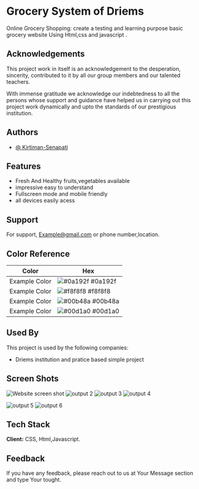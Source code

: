 
# Grocery System of Driems

Online Grocery Shopping: create a testing and learning purpose basic grocery website Using Html,css and javascript .
 


## Acknowledgements

 This project work in itself is an acknowledgement to the desperation, sincerity, contributed to it by all our group members and our talented teachers. 

With immense gratitude we acknowledge our indebtedness to all the persons whose support and guidance have helped us in carrying out this project work dynamically and upto the standards of our prestigious institution.



## Authors

- [@ Kirtiman-Senapati](https://github.com/Kirtiman-Senapati)


## Features

- Fresh And Healthy fruits,vegetables available
- impressive easy to understand 
- Fullscreen mode and mobile friendly
- all devices easily acess


## Support

For support, Example@gmail.com or phone number,location.

## Color Reference

| Color             | Hex                                                                |
| ----------------- | ------------------------------------------------------------------ |
| Example Color | ![#0a192f](https://via.placeholder.com/10/0a192f?text=+) #0a192f |
| Example Color | ![#f8f8f8](https://via.placeholder.com/10/f8f8f8?text=+) #f8f8f8 |
| Example Color | ![#00b48a](https://via.placeholder.com/10/00b48a?text=+) #00b48a |
| Example Color | ![#00d1a0](https://via.placeholder.com/10/00b48a?text=+) #00d1a0 |


## Used By

This project is used by the following companies:

- Driems institution and pratice based simple project

## Screen Shots

![Website screen shot](https://user-images.githubusercontent.com/101942178/221097391-1c8b04c1-5741-4c9d-b29a-355da35668ba.png)
![output 2](https://user-images.githubusercontent.com/101942178/221097452-2cb2baf6-a580-45dc-8082-8e37427092e6.png)
![output 3](https://user-images.githubusercontent.com/101942178/221097474-985ed4a3-8e78-434d-ab45-75dbce9733c3.png)
![output 4](https://user-images.githubusercontent.com/101942178/221097493-2f213f1d-e2ed-4199-b075-d1bde9452c3e.png)

![output 5](https://user-images.githubusercontent.com/101942178/221097506-fc1f2c34-273f-44f0-acf0-623c16847364.png)
![output 6](https://user-images.githubusercontent.com/101942178/221097520-237f5bcb-eb85-4248-b5e1-d29ebb7453f8.png)

## Tech Stack

**Client:** CSS, Html,Javascript.


## Feedback

If you have any feedback, please reach out to us at Your Message section and type Your tought.

